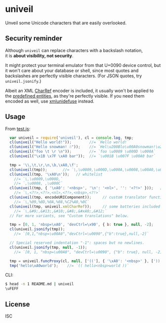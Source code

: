 ﻿
univeil
===========
Unveil some Unicode characters that are easily overlooked.


Security reminder
-----------------
Although `univeil` can replace characters with a backslash notation,<br>
it is __about visibility, not security__.

It might protect your terminal emulator from that U+0090 device control,
but it won't care about your database or shell, since most quotes and
backslashes are perfectly visible characters.
(For JSON quotes, try `univeil.jsonify`.)

Albeit an XML [CharRef][xml-charref] encoder is included, it usually
won't be applied to the [predefined entities][xml-predent], as they're
perfectly visible. If you need them encoded as well, use
[xmlunidefuse](https://www.npmjs.com/package/xmlunidefuse) instead.



Usage
-----
From [test.js](test/test.js):
```javascript
  var univeil = require('univeil'), cl = console.log, tmp;
  cl(univeil("Hello world!"));        //= `Hello world!`
  cl(univeil("Hel​lo snowman! ☃"));    //= `Hel\u200Blo\u00A0snowman!\u205F☃`
  cl(univeil("foo \t \r \n"));        //= `foo \u0009 \u000D \u000A`
  cl(univeil("\x1B \x7F \xA0 bar"));  //= `\u001B \u007F \u00A0 bar`

  tmp = '\\,\t,\r,\n,\b,\xA0,\f';
  cl(univeil(tmp));       //= `\,\u0009,\u000D,\u000A,\u0008,\u00A0,\u000C`
  cl(univeil(tmp, '\xA0\n'));   // whitelist
    //= `\,\u0009,\u000D,`
    //= `,\u0008, ,\u000C`
  cl(univeil(tmp, { '\xA0': '<nbsp>', '\n': '<nl>', '': '<?!>' }));   // dict
    //= `\,<?!>,<?!>,<nl>,<?!>,<nbsp>,<?!>`
  cl(univeil(tmp, encodeURIComponent));     // custom translator function
    //= `\,%09,%0D,%0A,%08,%C2%A0,%0C`
  cl(univeil(tmp, univeil.xmlCharRef));     // some batteries included
    //= `\,&#9;,&#13;,&#10;,&#8;,&#xA0;,&#12;`
  // For more variants, see "Custom translations" below.

  tmp = [0, 1, 'nbsp=\xA0', 'devCtrl=\x90', { b: true }, null, -2];
  cl(univeil.jsonify(tmp));
    //= `[0,1,"nbsp=\u00A0","devCtrl=\u0090",{"b":true},null,-2]`

  // Special reserved indentation "-1": spaces but no newlines.
  cl(univeil.jsonify(tmp, null, -1));
    //= `[0, 1, "nbsp=\u00A0", "devCtrl=\u0090", {"b": true}, null, -2]`

  tmp = univeil.funcProxy(cl, null, ['(('], { '\xA0': '<nbsp>' }, ['))']);
  tmp('hello\xA0world');    //= `(( hello<nbsp>world ))`
```

CLI:
```bash
$ head -n 1 README.md | univeil
\uFEFF
```



  [xml-predent]: https://www.w3.org/TR/REC-xml/#sec-predefined-ent
  [xml-charref]: https://www.w3.org/TR/REC-xml/#NT-CharRef


License
-------
ISC
